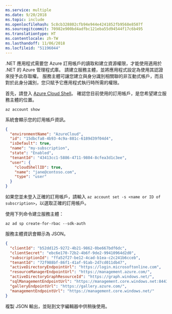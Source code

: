 ```yaml
---
ms.service: multiple
ms.date: 9/20/2018
ms.topic: include
ms.openlocfilehash: 5c8cb328802cfb94e944e4241852fb9568e8507f
ms.sourcegitcommit: 70982e900bd4adfbc121eba55d94544f17c6b495
ms.translationtype: HT
ms.contentlocale: zh-TW
ms.lasthandoff: 11/06/2018
ms.locfileid: "51196044"
---
```

.NET 應用程式需要您 Azure 訂用帳戶的讀取和建立資源權限，才能使用適用於 .NET 的 Azure 管理程式庫。 請建立服務主體，並將應用程式設定為使用其認證來授予此存取權。 服務主體可讓您建立與身分識別相關聯的非互動式帳戶，而且對於此身分識別，您只賦予它應用程式執行時所需的權限。

首先，請登入 [Azure Cloud Shell](https://shell.azure.com/bash)。 確認您目前使用的訂用帳戶，是您希望建立服務主體的位置。 

```azurecli-interactive
az account show
```

系統會顯示您的訂用帳戶資訊。

```json
{
  "environmentName": "AzureCloud",
  "id": "15dbcfa8-4b93-4c9a-881c-6189d39f04d4",
  "isDefault": true,
  "name": "my-subscription",
  "state": "Enabled",
  "tenantId": "43413cc1-5886-4711-9804-8cfea3d1c3ee",
  "user": {
    "cloudShellID": true,
    "name": "jane@contoso.com",
    "type": "user"
  }
}
```

如果您並未登入正確的訂用帳戶，請輸入 `az account set -s <name or ID of subscription>`，以選取正確的訂用帳戶。

使用下列命令建立服務主體：

```azurecli-interactive
az ad sp create-for-rbac --sdk-auth
```

服務主體資訊會顯示為 JSON。

```json
{
  "clientId": "b52dd125-9272-4b21-9862-0be667bdf6dc",
  "clientSecret": "ebc6e170-72b2-4b6f-9de2-99410964d2d0",
  "subscriptionId": "ffa52f27-be12-4cad-b1ea-c2c241b6cceb",
  "tenantId": "72f988bf-86f1-41af-91ab-2d7cd011db47",
  "activeDirectoryEndpointUrl": "https://login.microsoftonline.com",
  "resourceManagerEndpointUrl": "https://management.azure.com/",
  "activeDirectoryGraphResourceId": "https://graph.windows.net/",
  "sqlManagementEndpointUrl": "https://management.core.windows.net:8443/",
  "galleryEndpointUrl": "https://gallery.azure.com/",
  "managementEndpointUrl": "https://management.core.windows.net/"
}
```

複製 JSON 輸出，並貼到文字編輯器中供稍後使用。
